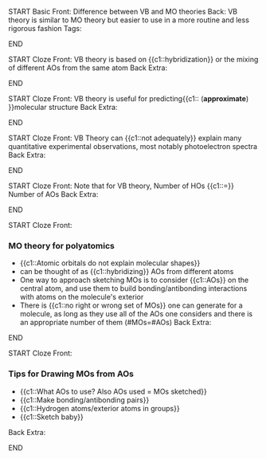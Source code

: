 START
Basic
Front: Difference between VB and MO theories
Back: VB theory is similar to MO theory but easier to use in a more routine and less rigorous fashion
Tags: 
<!--ID: 1658205266948-->
END

START
Cloze
Front: VB theory is based on {{c1::hybridization}} or the mixing of different AOs from the same atom
Back Extra: 
<!--ID: 1658205266955-->
END

START
Cloze
Front: VB theory is useful for predicting{{c1:: (**approximate**) }}molecular structure
Back Extra: 
<!--ID: 1658205266960-->
END

START
Cloze
Front: VB Theory can {{c1::not adequately}} explain many quantitative experimental observations, most notably photoelectron spectra
Back Extra: 
<!--ID: 1658205266966-->
END

START
Cloze
Front: Note that for VB theory, Number of HOs {{c1::=}} Number of AOs
Back Extra: 
<!--ID: 1658205266972-->
END

START
Cloze
Front: 
### MO theory for polyatomics
* {{c1::Atomic orbitals do not explain molecular shapes}}
* can be thought of as {{c1::hybridizing}} AOs from different atoms
* One way to approach sketching MOs is to consider {{c1::AOs}} on the central atom, and use them to build bonding/antibonding interactions with atoms on the molecule's exterior
* There is {{c1::no right or wrong set of MOs}} one can generate for a molecule, as long as they use all of the AOs one considers and there is an appropriate number of them (#MOs=#AOs)
Back Extra: 
<!--ID: 1658205266978-->
END

START
Cloze
Front: 
### Tips for Drawing MOs from AOs
* {{c1::What AOs to use? Also AOs used = MOs sketched}}
* {{c1::Make bonding/antibonding pairs}}
* {{c1::Hydrogen atoms/exterior atoms in groups}} 
* {{c1::Sketch baby}}

Back Extra: 
<!--ID: 1658205266986-->
END

